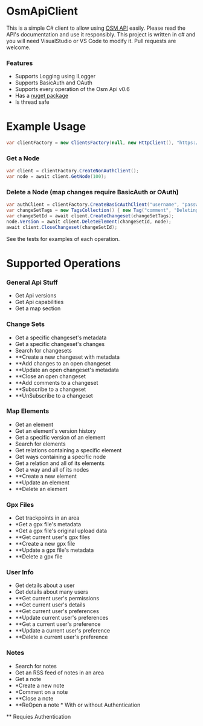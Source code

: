 # OsmApiClient
This is a simple C# client to allow using [OSM API](https://wiki.openstreetmap.org/wiki/API_v0.6) easily.
Please read the API's documentation and use it responsibly.
This project is written in c# and you will need VisualStudio or VS Code to modify it. Pull requests are welcome.

### Features
- Supports Logging using ILogger
- Supports BasicAuth and OAuth
- Supports every operation of the Osm Api v0.6
- Has a [nuget package](https://www.nuget.org/packages/OsmApiClient)
- Is thread safe

# Example Usage
```c#
var clientFactory = new ClientsFactory(null, new HttpClient(), "https://master.apis.dev.openstreetmap.org/api/");
```

### Get a Node
```c#
var client = clientFactory.CreateNonAuthClient();
var node = await client.GetNode(100);
```

### Delete a Node (map changes require BasicAuth or OAuth)
```c#
var authClient = clientFactory.CreateBasicAuthClient("username", "password");
var changeSetTags = new TagsCollection() { new Tag("comment", "Deleting a node.") };
var changeSetId = await client.CreateChangeset(changeSetTags);
node.Version = await client.DeleteElement(changeSetId, node);
await client.CloseChangeset(changeSetId);
```

See the tests for examples of each operation.

# Supported Operations
### General Api Stuff
- Get Api versions
- Get Api capabilities
- Get a map section
### Change Sets
- Get a specific changeset's metadata
- Get a specific changeset's changes
- Search for changesets
- \*\*Create a new changeset with metadata
- \*\*Add changes to an open changeset
- \*\*Update an open changeset's metadata
- \*\*Close an open changeset
- \*\*Add comments to a changeset
- \*\*Subscribe to a changeset
- \*\*UnSubscribe to a changeset
### Map Elements
- Get an element
- Get an element's version history
- Get a specific version of an element
- Search for elements
- Get relations containing a specific element
- Get ways containing a specific node
- Get a relation and all of its elements
- Get a way and all of its nodes
- \*\*Create a new element
- \*\*Update an element
- \*\*Delete an element
### Gpx Files
- Get trackpoints in an area
- \*Get a gpx file's metadata
- \*Get a gpx file's original upload data
- \*\*Get current user's gpx files
- \*\*Create a new gpx file
- \*\*Update a gpx file's metadata
- \*\*Delete a gpx file
### User Info
- Get details about a user
- Get details about many users
- \*\*Get current user's permissions
- \*\*Get current user's details
- \*\*Get current user's preferences
- \*\*Update current user's preferences
- \*\*Get a current user's preference
- \*\*Update a current user's preference
- \*\*Delete a current user's preference
### Notes
- Search for notes
- Get an RSS feed of notes in an area
- Get a note
- \*Create a new note
- \*Comment on a note
- \*\*Close a note
- \*\*ReOpen a note
\* With or without Authentication

\*\* Requies Authentication